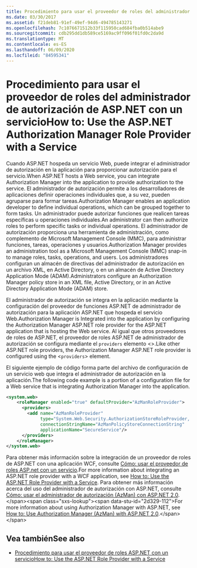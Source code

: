```yaml
---
title: Procedimiento para usar el proveedor de roles del administrador de autorización de ASP.NET con un servicio
ms.date: 03/30/2017
ms.assetid: f21deb81-91ef-49ef-94d6-494785143271
ms.openlocfilehash: 7c1076671512b33f115950cad684fba0b514abe9
ms.sourcegitcommit: cdb295dd1db589ce5169ac9ff096f01fd0c2da9d
ms.translationtype: MT
ms.contentlocale: es-ES
ms.lasthandoff: 06/09/2020
ms.locfileid: "84595341"
---
```

# <a name="how-to-use-the-aspnet-authorization-manager-role-provider-with-a-service"></a><span data-ttu-id="2d329-102">Procedimiento para usar el proveedor de roles del administrador de autorización de ASP.NET con un servicio</span><span class="sxs-lookup"><span data-stu-id="2d329-102">How to: Use the ASP.NET Authorization Manager Role Provider with a Service</span></span>
<span data-ttu-id="2d329-103">Cuando ASP.NET hospeda un servicio Web, puede integrar el administrador de autorización en la aplicación para proporcionar autorización para el servicio.</span><span class="sxs-lookup"><span data-stu-id="2d329-103">When ASP.NET hosts a Web service, you can integrate Authorization Manager into the application to provide authorization to the service.</span></span> <span data-ttu-id="2d329-104">El administrador de autorización permite a los desarrolladores de aplicaciones definir operaciones individuales que, a su vez, pueden agruparse para formar tareas.</span><span class="sxs-lookup"><span data-stu-id="2d329-104">Authorization Manager enables an application developer to define individual operations, which can be grouped together to form tasks.</span></span> <span data-ttu-id="2d329-105">Un administrador puede autorizar funciones que realicen tareas específicas u operaciones individuales.</span><span class="sxs-lookup"><span data-stu-id="2d329-105">An administrator can then authorize roles to perform specific tasks or individual operations.</span></span> <span data-ttu-id="2d329-106">El administrador de autorización proporciona una herramienta de administración, como complemento de Microsoft Management Console (MMC), para administrar funciones, tareas, operaciones y usuarios.</span><span class="sxs-lookup"><span data-stu-id="2d329-106">Authorization Manager provides an administration tool as a Microsoft Management Console (MMC) snap-in to manage roles, tasks, operations, and users.</span></span> <span data-ttu-id="2d329-107">Los administradores configuran un almacén de directivas del administrador de autorización en un archivo XML, en Active Directory, o en un almacén de Active Directory Application Mode (ADAM).</span><span class="sxs-lookup"><span data-stu-id="2d329-107">Administrators configure an Authorization Manager policy store in an XML file, Active Directory, or in an Active Directory Application Mode (ADAM) store.</span></span>  
  
 <span data-ttu-id="2d329-108">El administrador de autorización se integra en la aplicación mediante la configuración del proveedor de funciones ASP.NET de administrador de autorización para la aplicación ASP.NET que hospeda el servicio Web.</span><span class="sxs-lookup"><span data-stu-id="2d329-108">Authorization Manager is Integrated into the application by configuring the Authorization Manager ASP.NET role provider for the ASP.NET application that is hosting the Web service.</span></span> <span data-ttu-id="2d329-109">Al igual que otros proveedores de roles de ASP.NET, el proveedor de roles ASP.NET de administrador de autorización se configura mediante el `providers` elemento <>.</span><span class="sxs-lookup"><span data-stu-id="2d329-109">Like other ASP.NET role providers, the Authorization Manager ASP.NET role provider is configured using the <`providers`> element.</span></span>  
  
 <span data-ttu-id="2d329-110">El siguiente ejemplo de código forma parte del archivo de configuración de un servicio web que integra el administrador de autorización en la aplicación.</span><span class="sxs-lookup"><span data-stu-id="2d329-110">The following code example is a portion of a configuration file for a Web service that is integrating Authorization Manager into the application.</span></span>  
  
```xml  
<system.web>  
    <roleManager enabled="true" defaultProvider="AzManRoleProvider">  
      <providers>  
        <add name="AzManRoleProvider"  
             type="System.Web.Security.AuthorizationStoreRoleProvider, System.Web, Version=2.0.0.0, Culture=neutral, publicKeyToken=b03f5f7f11d50a3a"  
             connectionStringName="AzManPolicyStoreConnectionString"
             applicationName="SecureService"/>  
      </providers>  
    </roleManager>  
</system.web>  
```  
  
 <span data-ttu-id="2d329-111">Para obtener más información sobre la integración de un proveedor de roles de ASP.NET con una aplicación WCF, consulte [Cómo: usar el proveedor de roles ASP.net con un servicio](how-to-use-the-aspnet-role-provider-with-a-service.md).</span><span class="sxs-lookup"><span data-stu-id="2d329-111">For more information about integrating an ASP.NET role provider with a WCF application, see [How to: Use the ASP.NET Role Provider with a Service](how-to-use-the-aspnet-role-provider-with-a-service.md).</span></span> <span data-ttu-id="2d329-112">Para obtener más información acerca del uso del administrador de autorización con ASP.NET, consulte [Cómo: usar el administrador de autorización (AzMan) con ASP.NET 2,0](https://docs.microsoft.com/previous-versions/msp-n-p/ff649313(v=pandp.10)).</span><span class="sxs-lookup"><span data-stu-id="2d329-112">For more information about using Authorization Manager with ASP.NET, see [How to: Use Authorization Manager (AzMan) with ASP.NET 2.0](https://docs.microsoft.com/previous-versions/msp-n-p/ff649313(v=pandp.10)).</span></span>  
  
## <a name="see-also"></a><span data-ttu-id="2d329-113">Vea también</span><span class="sxs-lookup"><span data-stu-id="2d329-113">See also</span></span>

- [<span data-ttu-id="2d329-114">Procedimiento para usar el proveedor de roles ASP.NET con un servicio</span><span class="sxs-lookup"><span data-stu-id="2d329-114">How to: Use the ASP.NET Role Provider with a Service</span></span>](how-to-use-the-aspnet-role-provider-with-a-service.md)
